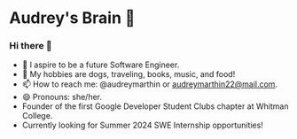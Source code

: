 # Audrey's Brain 🧠 
### Hi there 👋

- 🌱 I aspire to be a future Software Engineer.
- 💬 My hobbies are dogs, traveling, books, music, and food!
- 📫 How to reach me: @audreymarthin or audreymarthin22@mail.com.
- 😄 Pronouns: she/her.
- Founder of the first Google Developer Student Clubs chapter at Whitman College.  
- Currently looking for Summer 2024 SWE Internship opportunities! 
